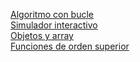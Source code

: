 <a href="https://github.com/unranked2/coderjs/tree/Algoritmo-con-ciclo">Algoritmo con bucle</a><br>
<a href="https://github.com/unranked2/coderjs/tree/Simulador-Interactivo">Simulador interactivo</a><br>
<a href="https://github.com/unranked2/coderjs/tree/Objetos-%26-Arrays">Objetos y array</a><br>
<a href="https://github.com/unranked2/coderjs/tree/Simulador-Interactivo-Preentrega">Funciones de orden superior</a>

